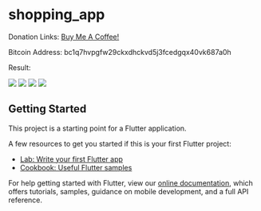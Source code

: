 # shopping_app

Donation Links: <a href="https://www.buymeacoffee.com/bi3cp0Zk5">Buy Me A Coffee!</a>

Bitcoin Address: bc1q7hvpgfw29ckxdhckvd5j3fcedgqx40vk687a0h

Result:

<img src="screenshot1.png">
<img src="screenshot2.png">
<img src="screenshot3.png">
<img src="screenshot4.png">


## Getting Started

This project is a starting point for a Flutter application.

A few resources to get you started if this is your first Flutter project:

- [Lab: Write your first Flutter app](https://flutter.dev/docs/get-started/codelab)
- [Cookbook: Useful Flutter samples](https://flutter.dev/docs/cookbook)

For help getting started with Flutter, view our
[online documentation](https://flutter.dev/docs), which offers tutorials,
samples, guidance on mobile development, and a full API reference.
